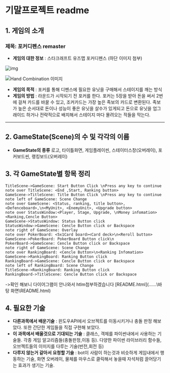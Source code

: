 # 기말프로젝트 readme

## 1. 게임의 소개

### 제목: 포커디펜스 remaster

* **게임의 대한 정보** : 스타크래프트 유즈맵 포커디펜스 (하단 이미지 첨부)

![img](https://i.ytimg.com/vi/RXk4Ao6LtC0/hqdefault.jpg)

![Hand Combination 이미지](https://www.7luck.com/common/images/contents/img_threecard2.jpg)

* **게임의 목적** : 포커를 통해 디펜스에 필요한 유닛을 구매해서 스테이지를 깨는 방식
* **게임의 방법** : 라운드가 시작되기 전 포커를 한다. 포커는 5장을 받아 돈을 써서 2번에 걸쳐 카드를 바꿀 수 있고, 조커카드는 가장 높은 족보의 카드로 변환된다. 족보가 높은 순서대로 돈이나 성능이 좋은 유닛을 살수가 있게되고 돈으로 유닛을 업그래이드 하거나 전략적으로 배치해서 스테이지 마다 몰려오는 적들을 막는다.

<hr/>

## 2. GameState(Scene)의 수 및 각각의 이름

* **GameState의 종류** 
로고, 타이틀화면, 게임플레이씬, 스테이터스창(오버레이), 포커보드씬, 랭킹보드(오버레이)

## 3. 각 GameState별 항목 정리

```sequence
TitleScene->GameScene: Start Button Click \nPress any key to continue
note over TitleScene: <End ,Start, Ranking button>
GameScene->TitleScene: Title Button Click \nPress any key to continue
note left of GameScene: Scene Change
note over GameScene: <Status, ranking, title button>, <Defenceboard>,\n<MyUnit>, <EnemyUnit>, <Upgrade button>
note over StatusWindow:<Player, Stage, Upgrade, \nMoney infomation><Ranking,Cencle Button>
GameScene->StatusWindow: Status Button click
StatusWindow->GameScene: Cencle Button click or Backspace
note right of GameScene: Overlay
note over PokerBoard: <5x1Card board><Card deck>\n<Reroll button>
GameScene->PokerBoard: PokerBoard Button click\n
PokerBoard->GameScene: Cencle Button click or Backspace
note right of GameScene: Scene Change
note over RankingBoard: <Cencle Button>\n<Ranking Infomation>
GameScene->RankingBoard: Ranking Button click
RankingBoard->GameScene: Cencle Button click or Backspace
note left of RankingBoard: Scene Change 
TitleScene->RankingBoard: Ranking Button click
RankingBoard->TitleScene: Cencle Button click or Backspace
```

->확인 해보니 다이어그램이 안나와서 htlm첨부하겠습니다 [README.html](..\..\..\바탕 화면\README.html) 

## 4. 필요한 기술

* **다른과목에서 배운기술** : 윈도우API에서 오브젝트를 이동시키거나 충돌 판정 해보았다. 또한 간단한 게임들을 직접 구현해 보았다.
* **이 과목에서 배울것으로 기대되는 기술** : 클래스, 객체를 파이썬내에서 사용하는 기술들. 각종 게임 알고리즘들(충돌판정,이동 등).
  다양한 파이썬 라이브러리 함수들, 오브젝트들의 이미지를 다루는 기술(반전,회전 등)
* **다루지 않는거 같아서 요청할 기술** : bot이 사람이 하는것과 비슷하게 게임내에서 행동하는 기술, 
  화면 오버레이, 물체를 마우스로 클릭해서 놓을때 자석처럼 끌어당기는 효과가 생기는 기술.
